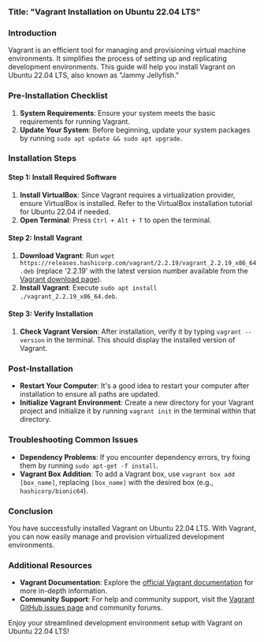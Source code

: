### Title: "Vagrant Installation on Ubuntu 22.04 LTS"

### Introduction
Vagrant is an efficient tool for managing and provisioning virtual machine environments. It simplifies the process of setting up and replicating development environments. This guide will help you install Vagrant on Ubuntu 22.04 LTS, also known as "Jammy Jellyfish."

### Pre-Installation Checklist
1. **System Requirements**: Ensure your system meets the basic requirements for running Vagrant.
2. **Update Your System**: Before beginning, update your system packages by running `sudo apt update && sudo apt upgrade`.

### Installation Steps

#### Step 1: Install Required Software
1. **Install VirtualBox**: Since Vagrant requires a virtualization provider, ensure VirtualBox is installed. Refer to the VirtualBox installation tutorial for Ubuntu 22.04 if needed.
2. **Open Terminal**: Press `Ctrl + Alt + T` to open the terminal.

#### Step 2: Install Vagrant
1. **Download Vagrant**: Run `wget https://releases.hashicorp.com/vagrant/2.2.19/vagrant_2.2.19_x86_64.deb` (replace '2.2.19' with the latest version number available from the [Vagrant download page](https://www.vagrantup.com/downloads)).
2. **Install Vagrant**: Execute `sudo apt install ./vagrant_2.2.19_x86_64.deb`.

#### Step 3: Verify Installation
1. **Check Vagrant Version**: After installation, verify it by typing `vagrant --version` in the terminal. This should display the installed version of Vagrant.

### Post-Installation
- **Restart Your Computer**: It's a good idea to restart your computer after installation to ensure all paths are updated.
- **Initialize Vagrant Environment**: Create a new directory for your Vagrant project and initialize it by running `vagrant init` in the terminal within that directory.

### Troubleshooting Common Issues
- **Dependency Problems**: If you encounter dependency errors, try fixing them by running `sudo apt-get -f install`.
- **Vagrant Box Addition**: To add a Vagrant box, use `vagrant box add [box_name]`, replacing `[box_name]` with the desired box (e.g., `hashicorp/bionic64`).

### Conclusion
You have successfully installed Vagrant on Ubuntu 22.04 LTS. With Vagrant, you can now easily manage and provision virtualized development environments.

### Additional Resources
- **Vagrant Documentation**: Explore the [official Vagrant documentation](https://www.vagrantup.com/docs) for more in-depth information.
- **Community Support**: For help and community support, visit the [Vagrant GitHub issues page](https://github.com/hashicorp/vagrant/issues) and community forums.

Enjoy your streamlined development environment setup with Vagrant on Ubuntu 22.04 LTS!

